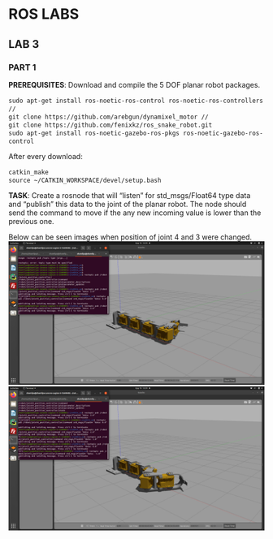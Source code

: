 # ROS LABS
## LAB 3 
### PART 1

**PREREQUISITES**: Download and compile the 5 DOF planar robot packages.
```
sudo apt-get install ros-noetic-ros-control ros-noetic-ros-controllers //
git clone https://github.com/arebgun/dynamixel_motor //
git clone https://github.com/fenixkz/ros_snake_robot.git
sudo apt-get install ros-noetic-gazebo-ros-pkgs ros-noetic-gazebo-ros-control 
```
After every download: 
```
catkin_make
source ~/CATKIN_WORKSPACE/devel/setup.bash 
```
**TASK**: Create a rosnode that will “listen” for std_msgs/Float64 type data and “publish” this 
data to the joint of the planar robot. The node should send the command to move if 
the any new incoming value is lower than the previous one. 

Below can be seen images when position of joint 4 and 3 were changed. 
![alt text](https://github.com/zhamilyaa/ROS_labs/blob/main/joint4_changed.png)
![alt text](https://github.com/zhamilyaa/ROS_labs/blob/main/joint3_changed.png)
